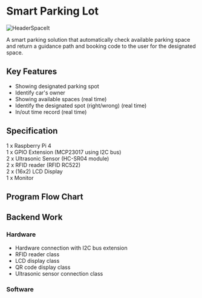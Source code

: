 # Smart Parking Lot
![HeaderSpaceIt](https://user-images.githubusercontent.com/56721954/230046019-0ab0f713-a5ff-4f26-965a-71f06fece0cc.png)


A smart parking solution that automatically check available parking space and return a guidance path and booking code to the user for the designated space.

## Key Features
+ Showing designated parking spot ​
+ Identify car's owner​
+ Showing available spaces (real time)​
+ Identify the designated spot (right/wrong) (real time)​
+ In/out time record (real time)

## Specification

1 x Raspberry Pi 4\
1 x GPIO Extension (MCP23017 using I2C bus)\
2 x Ultrasonic Sensor (HC-SR04 module)\
2 x RFID reader (RFID RC522)\
2 x (16x2) LCD Display\
1 x Monitor

## Program Flow Chart

## Backend Work

### Hardware
+ Hardware connection with I2C bus extension
+ RFID reader class
+ LCD display class
+ QR code display class
+ Ultrasonic sensor connection class

### Software
